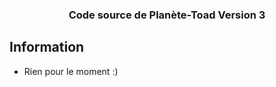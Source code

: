 <div>
<h3 align="center">Code source de Planète-Toad Version 3</h3>
</div>

## Information

- Rien pour le moment :)
